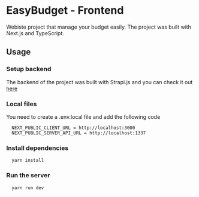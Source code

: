 # EasyBudget - Frontend

Webiste project that manage your budget easily. The project was built with Next.js and TypeScript.

## Usage

### Setup backend

The backend of the project was built with Strapi.js and you can check it out [here](https://github.com/cristianrodri/easybudget-backend)

### Local files

You need to create a .env.local file and add the following code

```
  NEXT_PUBLIC_CLIENT_URL = http://localhost:3000
  NEXT_PUBLIC_SERVER_API_URL = http://localhost:1337
```

### Install dependencies

```
  yarn install
```

### Run the server

```
  yarn run dev
```
